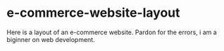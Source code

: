 # e-commerce-website-layout
 Here is a layout of an e-commerce website. Pardon for the errors, i am a biginner on web development.
